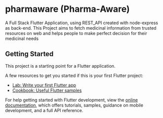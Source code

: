 # pharmaware (Pharma-Aware)

A Full Stack Flutter Application, using REST_API created with node-express as back-end.
This Project aims to fetch medicinal information from trusted resources on web and helps people to make perfect decision for their medicinal needs

## Getting Started

This project is a starting point for a Flutter application.

A few resources to get you started if this is your first Flutter project:

- [Lab: Write your first Flutter app](https://docs.flutter.dev/get-started/codelab)
- [Cookbook: Useful Flutter samples](https://docs.flutter.dev/cookbook)

For help getting started with Flutter development, view the
[online documentation](https://docs.flutter.dev/), which offers tutorials,
samples, guidance on mobile development, and a full API reference.
